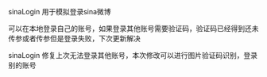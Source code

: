 sinaLogin
用于模拟登录sina微博

可以在本地登录自己的账号，如果登录其他账号需要验证码，验证码已经得到还未传参或者传参但是登录失败，下次更新解决

sinaLogin
修复上次无法登录其他账号，本次修改可以进行图片验证码识别，登录别的账号

